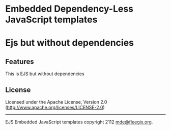 # Embedded Dependency-Less JavaScript templates<br/>
Ejs but without dependencies
=============================
## Features
This is EJS but without dependencies
## License
Licensed under the Apache License, Version 2.0
(<http://www.apache.org/licenses/LICENSE-2.0>)
- - -
EJS Embedded JavaScript templates copyright 2112
mde@fleegix.org.

